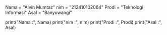 Nama = "Alvin Mumtaz"
nim = "212410102064"
Prodi = "Teknologi Informasi"
Asal = "Banyuwangi"



print("Nama :", Nama)
print("nim :", nim)
print("Prodi :", Prodi)
print("Asal :", Asal)

<!---
AlvinMumtaz/AlvinMumtaz is a ✨ special ✨ repository because its `README.md` (this file) appears on your GitHub profile.
You can click the Preview link to take a look at your changes.
--->

